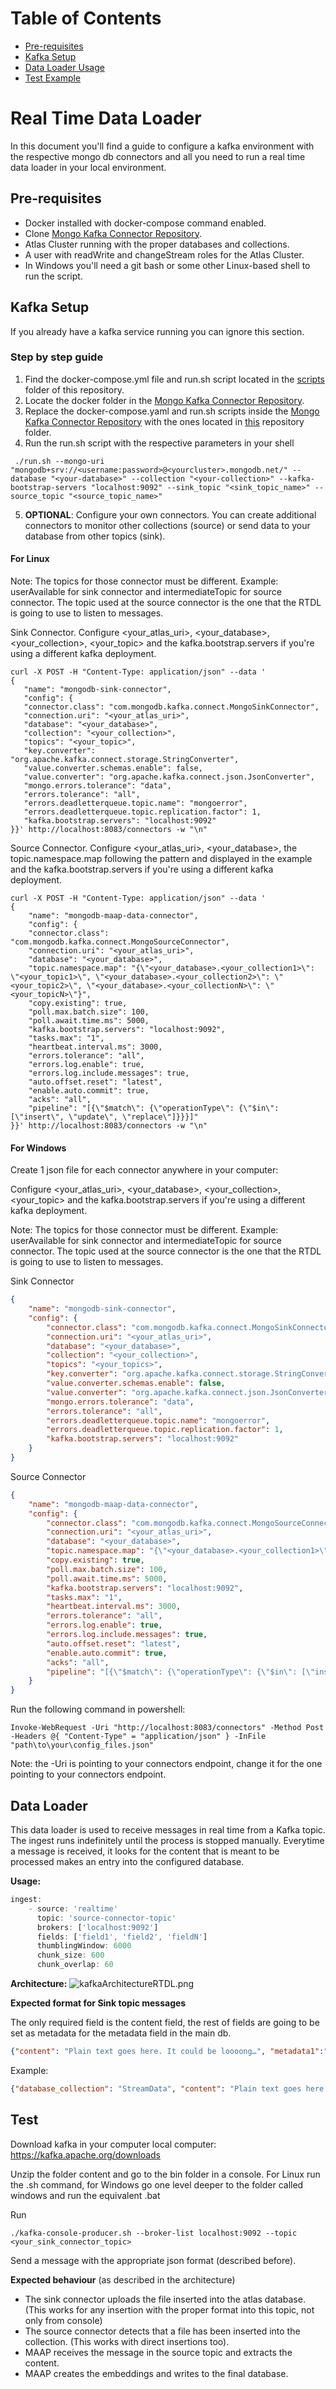 
# Table of Contents
- [Pre-requisites](#pre-requisites)
- [Kafka Setup](#kafka-setup)
- [Data Loader Usage](#data-loader)
- [Test Example](#test)

# Real Time Data Loader

In this document you'll find a guide to configure a kafka environment with the respective
mongo db connectors and all you need to run a real time data loader in your local environment.

## Pre-requisites

- Docker installed with docker-compose command enabled.
- Clone [Mongo Kafka Connector Repository](https://github.com/mongodb/mongo-kafka).
- Atlas Cluster running with the proper databases and collections.
- A user with readWrite and changeStream roles for the Atlas Cluster.
- In Windows you'll need a git bash or some other Linux-based shell to run the script.

## Kafka Setup

If you already have a kafka service running you can ignore this section.

### Step by step guide

1. Find the docker-compose.yml file and run.sh script located in the [scripts](https://github.com/mongodb-partners/maap-framework/tree/main/scripts) folder of this repository. 
2. Locate the docker folder in the [Mongo Kafka Connector Repository](https://github.com/mongodb/mongo-kafka).
3. Replace the docker-compose.yaml and run.sh scripts inside the [Mongo Kafka Connector Repository](https://github.com/mongodb/mongo-kafka)
with the ones located in [this](https://github.com/mongodb-partners/maap-framework/tree/main/scripts) repository folder.
4. Run the run.sh script with the respective parameters in your shell
```shell
 ./run.sh --mongo-uri "mongodb+srv://<username:password>@<yourcluster>.mongodb.net/" --database "<your-database>" --collection "<your-collection>" --kafka-bootstrap-servers "localhost:9092" --sink_topic "<sink_topic_name>" --source_topic "<source_topic_name>"
```

5. **OPTIONAL**: Configure your own connectors. You can create additional connectors to monitor other collections (source)
or send data to your database from other topics (sink).

#### For Linux

Note: The topics for those connector must be different. Example: userAvailable for sink connector
and intermediateTopic for source connector. The topic used at the source connector is the one that the
RTDL is going to use to listen to messages.

Sink Connector. Configure <your_atlas_uri>, <your_database>, <your_collection>, <your_topic> and
the kafka.bootstrap.servers if you're using a different kafka deployment.

```shell
curl -X POST -H "Content-Type: application/json" --data '
{
   "name": "mongodb-sink-connector",
   "config": {
   "connector.class": "com.mongodb.kafka.connect.MongoSinkConnector",
   "connection.uri": "<your_atlas_uri>",
   "database": "<your_database>",
   "collection": "<your_collection>",
   "topics": "<your_topic>",
   "key.converter": "org.apache.kafka.connect.storage.StringConverter",
   "value.converter.schemas.enable": false,
   "value.converter": "org.apache.kafka.connect.json.JsonConverter",
   "mongo.errors.tolerance": "data",
   "errors.tolerance": "all",
   "errors.deadletterqueue.topic.name": "mongoerror",
   "errors.deadletterqueue.topic.replication.factor": 1,
   "kafka.bootstrap.servers": "localhost:9092"
}}' http://localhost:8083/connectors -w "\n"
```

Source Connector. Configure <your_atlas_uri>, <your_database>, the topic.namespace.map following the pattern and
displayed in the example and the kafka.bootstrap.servers if you're using a different kafka deployment.

```shell
curl -X POST -H "Content-Type: application/json" --data '
{
    "name": "mongodb-maap-data-connector",
    "config": {
    "connector.class": "com.mongodb.kafka.connect.MongoSourceConnector",
    "connection.uri": "<your_atlas_uri>",
    "database": "<your_database>",
    "topic.namespace.map": "{\"<your_database>.<your_collection1>\": \"<your_topic1>\", \"<your_database>.<your_collection2>\": \"<your_topic2>\", \"<your_database>.<your_collectionN>\": \"<your_topicN>\"}",
    "copy.existing": true,
    "poll.max.batch.size": 100,
    "poll.await.time.ms": 5000,
    "kafka.bootstrap.servers": "localhost:9092",
    "tasks.max": "1",
    "heartbeat.interval.ms": 3000,
    "errors.tolerance": "all",
    "errors.log.enable": true,
    "errors.log.include.messages": true,
    "auto.offset.reset": "latest",
    "enable.auto.commit": true,
    "acks": "all",
    "pipeline": "[{\"$match\": {\"operationType\": {\"$in\": [\"insert\", \"update\", \"replace\"]}}}]"
}}' http://localhost:8083/connectors -w "\n"
```

#### For Windows

Create 1 json file for each connector anywhere in your computer:

Configure <your_atlas_uri>, <your_database>, <your_collection>, <your_topic> and the kafka.bootstrap.servers if you're using a different kafka deployment.

Note: The topics for those connector must be different. Example: userAvailable for sink connector
and intermediateTopic for source connector. The topic used at the source connector is the one that the
RTDL is going to use to listen to messages.

Sink Connector
```json
{
	"name": "mongodb-sink-connector",
	"config": {
		"connector.class": "com.mongodb.kafka.connect.MongoSinkConnector",
		"connection.uri": "<your_atlas_uri>",
		"database": "<your_database>",
		"collection": "<your_collection>",
		"topics": "<your_topics>",
		"key.converter": "org.apache.kafka.connect.storage.StringConverter",
		"value.converter.schemas.enable": false,
		"value.converter": "org.apache.kafka.connect.json.JsonConverter",
		"mongo.errors.tolerance": "data",
		"errors.tolerance": "all",
		"errors.deadletterqueue.topic.name": "mongoerror",
		"errors.deadletterqueue.topic.replication.factor": 1,
		"kafka.bootstrap.servers": "localhost:9092"
	}
}
```

Source Connector
```json
{
	"name": "mongodb-maap-data-connector",
	"config": {
		"connector.class": "com.mongodb.kafka.connect.MongoSourceConnector",
		"connection.uri": "<your_atlas_uri>",
		"database": "<your_database>",
		"topic.namespace.map": "{\"<your_database>.<your_collection1>\": \"<your_topic1>\", \"<your_database>.<your_collection2>\": \"<your_topic2>\", \"<your_database>.<your_collectionN>\": \"<your_topicN>\"}",
		"copy.existing": true,
		"poll.max.batch.size": 100,
		"poll.await.time.ms": 5000,
		"kafka.bootstrap.servers": "localhost:9092",
		"tasks.max": "1",
		"heartbeat.interval.ms": 3000,
		"errors.tolerance": "all",
		"errors.log.enable": true,
		"errors.log.include.messages": true,
		"auto.offset.reset": "latest",
		"enable.auto.commit": true,
		"acks": "all",
		"pipeline": "[{\"$match\": {\"operationType\": {\"$in\": [\"insert\", \"update\", \"replace\"]}}}]"
	}
}
```

Run the following command in powershell:

```shell
Invoke-WebRequest -Uri "http://localhost:8083/connectors" -Method Post -Headers @{ "Content-Type" = "application/json" } -InFile "path\to\your\config_files.json"
```

Note: the -Uri is pointing to your connectors endpoint, change it for the one pointing to your connectors endpoint.

## Data Loader
This data loader is used to receive messages in real time from a Kafka topic. The ingest runs indefinitely until the process
is stopped manually. Everytime a message is received, it looks for the content that is meant to be
processed makes an entry into the configured database.

**Usage:**
```js
ingest:
    - source: 'realtime'
      topic: 'source-connector-topic'
      brokers: ['localhost:9092']
      fields: ['field1', 'field2', 'fieldN']
      thumblingWindow: 6000
      chunk_size: 600
      chunk_overlap: 60
```

**Architecture:**
![kafkaArchitectureRTDL.png](img%2FkafkaArchitectureRTDL.png)

**Expected format for Sink topic messages**

The only required field is the content field, the rest of fields are going to be set as metadata for the metadata field in the main db.

```json
{"content": "Plain text goes here. It could be loooong…", "metadata1":"value1", "metadata2":"value2", "metadataN":"valueN"}
```

Example:

```json
{"database_collection": "StreamData", "content": "Plain text goes here. It could be loooong…", "title": "Test Text", "created": "2021-11-17T03:19:56.186Z"}
```

## Test

Download kafka in your computer local computer: https://kafka.apache.org/downloads

Unzip the folder content and go to the bin folder in a console.
For Linux run the .sh command, for Windows go one level deeper to the folder called windows and run the equivalent .bat

Run
```shell
./kafka-console-producer.sh --broker-list localhost:9092 --topic <your_sink_connector_topic>
```
Send a message with the appropriate json format (described before).

**Expected behaviour** (as described in the architecture)

- The sink connector uploads the file inserted into the atlas database. (This works for any insertion with the proper format into this topic, not only from console)
- The source connector detects that a file has been inserted into the collection. (This works with direct insertions too).
- MAAP receives the message in the source topic and extracts the content.
- MAAP creates the embeddings and writes to the final database.